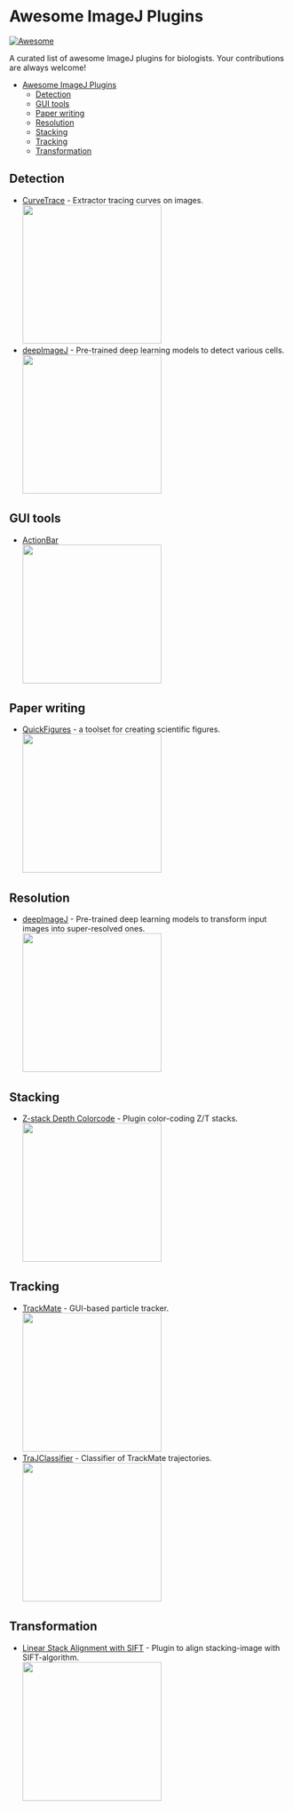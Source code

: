 # Awesome ImageJ Plugins

[![Awesome](https://cdn.rawgit.com/sindresorhus/awesome/d7305f38d29fed78fa85652e3a63e154dd8e8829/media/badge.svg)](https://github.com/sindresorhus/awesome)

A curated list of awesome ImageJ plugins for biologists.
Your contributions are always welcome!

- [Awesome ImageJ Plugins](#awesome-imagej-plugins)
  - [Detection](#detection)
  - [GUI tools](#gui-tools)
  - [Paper writing](#paper-writing)
  - [Resolution](#resolution)
  - [Stacking](#stacking)
  - [Tracking](#tracking)
  - [Transformation](#transformation)

## Detection

- [CurveTrace](https://github.com/ekatrukha/CurveTrace) - Extractor tracing curves on images.  
  <img src="https://camo.githubusercontent.com/4dcc3416869289772a9c94b7409984be96e6a1dd9fa7ef43c60af03eaf1561ca/687474703a2f2f6b6174707978612e696e666f2f736f6674776172652f437572766554726163652f437572766554726163655f6c6f676f2e706e67" width=250/>
- [deepImageJ](https://deepimagej.github.io/deepimagej/) - Pre-trained deep learning models to detect various cells.  
  <img src="https://i.gyazo.com/7646f800712f13ce016e9b5b2c96ced0.png" width=250/>

## GUI tools

- [ActionBar](https://imagejdocu.tudor.lu/doku.php?id=plugin:utilities:action_bar:start)  
  <img src="https://i.gyazo.com/effa7fb802e24aa303fbcf7e9ba695a5.png" width=250/>

## Paper writing

- [QuickFigures](https://github.com/grishkam/QuickFigures) - a toolset for creating scientific figures.  
  <img src="https://i.gyazo.com/5b2813e0837abd3bf2a48401ef3d4ade.png" width=250/>

## Resolution

- [deepImageJ](https://deepimagej.github.io/deepimagej/) - Pre-trained deep learning models to transform input images into super-resolved ones.  
  <img src="https://i.gyazo.com/d6eeec50b346e5cb3c3dbf2b3d1e9126.png" width=250/>

## Stacking

- [Z-stack Depth Colorcode](https://github.com/ekatrukha/ZstackDepthColorCode) - Plugin color-coding Z/T stacks.  
  <img src="https://camo.githubusercontent.com/e3943982d426bd6f31a0ccebbb8b0363ec59411b5adc86e5f37f53fd9b2e35b7/687474703a2f2f6b6174707978612e696e666f2f736f6674776172652f5a737461636b4465707468436f6c6f72436f64652f45425f636f6c6f7265645f746865726d616c2e676966" width=250/>

## Tracking

- [TrackMate](https://imagej.net/TrackMate) - GUI-based particle tracker.  
  <img src="https://i.gyazo.com/946c5c857f2f36cead29ea98c5a12efd.png" width=250/>
- [TraJClassifier](https://imagej.net/TraJClassifier) - Classifier of TrackMate trajectories.  
  <img src="https://imagej.net/_images/1/1a/Journal.pone.0170165.g006.PNG" width=250/>

## Transformation

- [Linear Stack Alignment with SIFT](https://imagej.net/Linear_Stack_Alignment_with_SIFT) - Plugin to align stacking-image with SIFT-algorithm.  
  <img src="https://i.gyazo.com/a45920e0b62440971acb6ad4864959eb.gif" width=250/>

<!-- vim: set foldmethod=marker : -->
